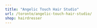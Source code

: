 ```yaml
---
title: "Angelic Touch Hair Studio"
url: /toronto/angelic-touch-hair-studio/
shop: hairdresser
---
```

